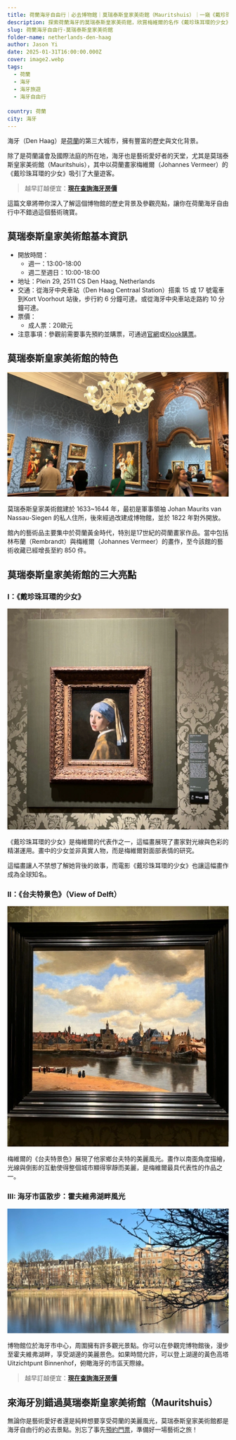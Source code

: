 ```yaml
---
title: 荷蘭海牙自由行｜必去博物館｜莫瑞泰斯皇家美術館（Mauritshuis）｜一窺《戴珍珠耳環的少女》的神秘樣貌
description: 探索荷蘭海牙的莫瑞泰斯皇家美術館，欣賞梅維爾的名作《戴珍珠耳環的少女》及更多荷蘭黃金時代的藝術瑰寶。了解博物館的歷史與周邊景點，計劃你的海牙自由行。
slug: 荷蘭海牙自由行-莫瑞泰斯皇家美術館
folder-name: netherlands-den-haag
author: Jason Yi
date: 2025-01-31T16:00:00.000Z
cover: image2.webp
tags:
  - 荷蘭
  - 海牙
  - 海牙旅遊
  - 海牙自由行

country: 荷蘭
city: 海牙
---
```


<!--![](image2.webp)-->

海牙（Den Haag）是[荷蘭](https://exittaiwan.com/tags/%E8%8D%B7%E8%98%AD/)的第三大城市，擁有豐富的歷史與文化背景。

除了是荷蘭議會及國際法庭的所在地，海牙也是藝術愛好者的天堂，尤其是莫瑞泰斯皇家美術館（Mauritshuis），其中以荷蘭畫家梅維爾（Johannes Vermeer）的《戴珍珠耳環的少女》吸引了大量遊客。

> 越早訂越便宜：[**現在查詢海牙房價**](https://www.booking.com/city/nl/den-haag.xt.html?aid=7956794&no_rooms=1&group_adults=2)

這篇文章將帶你深入了解這個博物館的歷史背景及參觀亮點，讓你在荷蘭海牙自由行中不錯過這個藝術瑰寶。

## 莫瑞泰斯皇家美術館基本資訊

* 開放時間：
  * 週一：13:00-18:00
  * 週二至週日：10:00-18:00
* 地址：Plein 29, 2511 CS Den Haag, Netherlands
* 交通：從海牙中央車站（Den Haag Centraal Station）搭乘 15 或 17 號電車到Kort Voorhout 站後，步行約 6 分鐘可達。或從海牙中央車站走路約 10 分鐘可達。
* 票價：
  * 成人票：20歐元
* 注意事項：參觀前需要事先預約並購票，可通過[官網](https://tickets.mauritshuis.nl/nl/tickets)或[Klook購票](https://affiliate.klook.com/redirect?aid=41451&aff_adid=991598&k_site=https%3A%2F%2Fwww.klook.com%2Factivity%2F100635-mauritshuis-museum-ticket-netherlands%2F%3Fspm%3DSearchResult.SearchResult_LIST%26clickId%3D38a85e62bc)。

## 莫瑞泰斯皇家美術館的特色

![](image1.webp)

莫瑞泰斯皇家美術館建於 1633~1644 年，最初是軍事領袖 Johan Maurits van Nassau-Siegen 的私人住所，後來經過改建成博物館，並於 1822 年對外開放。

館內的藝術品主要集中於荷蘭黃金時代，特別是17世紀的荷蘭畫家作品。當中包括林布蘭（Rembrandt）與梅維爾（Johannes Vermeer）的畫作，至今該館的藝術收藏已經增長至約 850 件。

## 莫瑞泰斯皇家美術館的三大亮點

### I：《戴珍珠耳環的少女》

![](image5.webp)

《戴珍珠耳環的少女》是梅維爾的代表作之一，這幅畫展現了畫家對光線與色彩的精湛運用。畫中的少女並非真實人物，而是梅維爾對面部表情的研究。

這幅畫讓人不禁想了解她背後的故事，而電影《戴珍珠耳環的少女》也讓這幅畫作成為全球知名。

<!--有興趣的人也可以看看[《戴珍珠耳環的少女》電影介紹](https://www.imdb.com/title/tt0393109/)。-->


### II：《台夫特景色》（View of Delft）

![](image3.webp)

梅維爾的《台夫特景色》展現了他家鄉台夫特的美麗風光。畫作以南面角度描繪，光線與倒影的互動使得整個城市顯得寧靜而美麗，是梅維爾最具代表性的作品之一。

### III: 海牙市區散步：霍夫維弗湖畔風光

![](image4.webp)

博物館位於海牙市中心，周圍擁有許多觀光景點。你可以在參觀完博物館後，漫步至霍夫維弗湖畔，享受湖邊的美麗景色。如果時間允許，可以登上湖邊的黃色高塔 Uitzichtpunt Binnenhof，俯瞰海牙的市區天際線。

> 越早訂越便宜：[**現在查詢海牙房價**](https://www.booking.com/city/nl/den-haag.xt.html?aid=7956794&no_rooms=1&group_adults=2)

## 來海牙別錯過莫瑞泰斯皇家美術館（Mauritshuis）

無論你是藝術愛好者還是純粹想要享受荷蘭的美麗風光，莫瑞泰斯皇家美術館都是海牙自由行的必去景點。別忘了事先[預約門票](https://affiliate.klook.com/redirect?aid=41451&aff_adid=991598&k_site=https%3A%2F%2Fwww.klook.com%2Factivity%2F100635-mauritshuis-museum-ticket-netherlands%2F%3Fspm%3DSearchResult.SearchResult_LIST%26clickId%3D38a85e62bc)，準備好一場藝術之旅！
